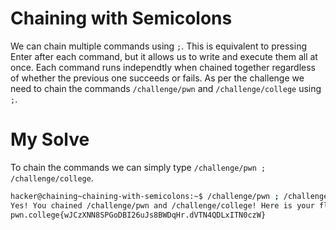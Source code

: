 # Chaining with Semicolons
We can chain multiple commands using `;`. This is equivalent to pressing Enter after each command, but it allows us to write and execute them all at once. Each command runs independtly when chained together regardless of whether the previous one succeeds or fails. As per the challenge we need to chain the commands `/challenge/pwn` and `/challenge/college` using `;`.

# My Solve
To chain the commands we can simply type `/challenge/pwn ; /challenge/college`.
```bash
hacker@chaining~chaining-with-semicolons:~$ /challenge/pwn ; /challenge/college
Yes! You chained /challenge/pwn and /challenge/college! Here is your flag:
pwn.college{wJCzXNN8SPGoDBI26uJs8BWDqHr.dVTN4QDLxITN0czW}

